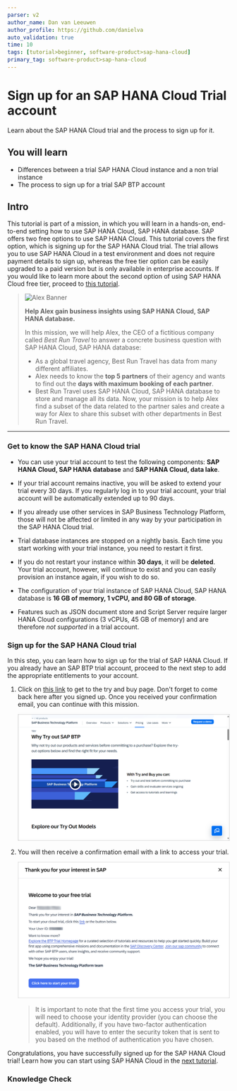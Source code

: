 ```yaml
---
parser: v2
author_name: Dan van Leeuwen
author_profile: https://github.com/danielva
auto_validation: true
time: 10
tags: [tutorial>beginner, software-product>sap-hana-cloud]
primary_tag: software-product>sap-hana-cloud
---
```


# Sign up for an SAP HANA Cloud Trial account 
<!-- description --> Learn about the SAP HANA Cloud trial and the process to sign up for it.

## You will learn
- Differences between a trial SAP HANA Cloud instance and a non trial instance
- The process to sign up for a trial SAP BTP account

## Intro
This tutorial is part of a mission, in which you will learn in a hands-on, end-to-end setting how to use SAP HANA Cloud, SAP HANA database. SAP offers two free options to use SAP HANA Cloud. This tutorial covers the first option, which is signing up for the SAP HANA Cloud trial. The trial allows you to use SAP HANA Cloud in a test environment and does not require payment details to sign up, whereas the free tier option can be easily upgraded to a paid version but is only available in enterprise accounts.  If you would like to learn more about the second option of using SAP HANA Cloud free tier, proceed to [this tutorial](hana-cloud-mission-trial-2-ft).


>![Alex Banner](banner-alex.png)
>
> **Help Alex gain business insights using SAP HANA Cloud, SAP HANA database.**
>
> In this mission, we will help Alex, the CEO of a fictitious company called *Best Run Travel* to answer a concrete business question with SAP HANA Cloud, SAP HANA database:
>
> * As a global travel agency, Best Run Travel has data from many different affiliates.
> * Alex needs to know the **top 5 partners** of their agency and wants to find out the **days with maximum booking of each partner**.
> * Best Run Travel uses SAP HANA Cloud, SAP HANA database to store and manage all its data. Now, your mission is to help Alex find a subset of the data related to the partner sales and create a way for Alex to share this subset with other departments in Best Run Travel.


---

  ### Get to know the SAP HANA Cloud trial
-	You can use your trial account to test the following components: **SAP HANA Cloud, SAP HANA database** and **SAP HANA Cloud, data lake**.

-	If your trial account remains inactive, you will be asked to extend your trial every 30 days. If you regularly log in to your trial account, your trial account will be automatically extended up to 90 days.

-	If you already use other services in SAP Business Technology Platform, those will not be affected or limited in any way by your participation in the SAP HANA Cloud trial.

-	Trial database instances are stopped on a nightly basis. Each time you start working with your trial instance, you need to restart it first.

-	If you do not restart your instance within **30 days**, it will be **deleted**. Your trial account, however, will continue to exist and you can easily provision an instance again, if you wish to do so.

-	The configuration of your trial instance of SAP HANA Cloud, SAP HANA database is **16 GB of memory, 1 vCPU, and 80 GB of storage**.

- Features such as JSON document store and Script Server require larger HANA Cloud configurations (3 vCPUs, 45 GB of memory) and are therefore *not supported* in a trial account.


### Sign up for the SAP HANA Cloud trial
In this step, you can learn how to sign up for the trial of SAP HANA Cloud. If you already have an SAP BTP trial account, proceed to the next step to add the appropriate entitlements to your account.


1.	Click on [this link](https://www.sap.com/products/technology-platform/pricing.html) to get to the try and buy  page. Don't forget to come back here after you signed up. Once you received your confirmation email, you can continue with this mission.

    ![Screenshot Trial signup1](ss-01-trial-Signup1.png)

2.	You will then receive a confirmation email with a link to access your trial.

    ![Open the trial](ss-02-Trial-Signup2.png)

    >It is important to note that the first time you access your trial, you will need to choose your identity provider (you can choose the default). Additionally, if you have two-factor authentication enabled, you will have to enter the security token that is sent to you based on the method of authentication you have chosen.

Congratulations, you have successfully signed up for the SAP HANA Cloud trial! Learn how you can start using SAP HANA Cloud in the [next tutorial](hana-cloud-mission-trial-2).


### Knowledge Check
